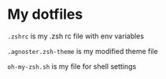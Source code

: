 # My dotfiles

`.zshrc` is my .zsh rc file with env variables

`.agnoster.zsh-theme` is my modified theme file

`oh-my-zsh.sh` is my file for shell settings
